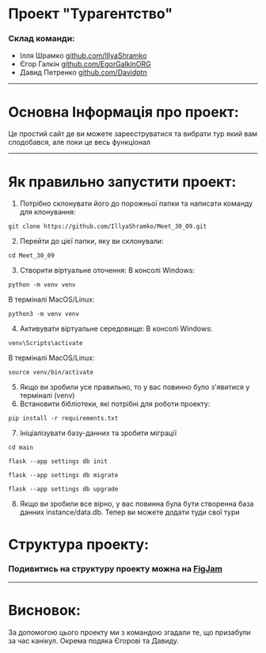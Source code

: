 # Проект "Турагентство"
### Склад команди:
- Ілля Шрамко [github.com/IllyaShramko](https://github.com/IllyaShramko)
- Єгор Галкін [github.com/EgorGalkinORG](https://github.com/EgorGalkinORG)
- Давид Петренко [github.com/Davidptn](https://github.com/Davidptn)
____
# Основна Інформація про проект:
Це простий сайт де ви можете зареєструватися та вибрати тур який вам сподобався, але поки це весь функціонал 
____
# Як правильно запустити проект:
1. Потрібно склонувати його до порожньої папки та написати команду для клонування:
```
git clone https://github.com/IllyaShramko/Meet_30_09.git
```
2. Перейти до цієї папки, яку ви склонували:
```
cd Meet_30_09
```
3. Створити віртуальне оточення:
В консолі Windows:
```
python -m venv venv
```
В терміналі MacOS/Linux:
```
python3 -m venv venv
```
4. Активувати віртуальне середовище:
В консолі Windows:
```
venv\Scripts\activate
```
В терміналі MacOS/Linux:
```
source venv/bin/activate
```
5. Якщо ви зробили усе правильно, то у вас повинно було з'явитися у терміналі (venv)
6. Встановити бібліотеки, які потрібні для роботи проекту:
```
pip install -r requirements.txt
```
7. Ініціалізувати базу-данних та зробити міграції
```
cd main
```

```
flask --app settings db init
```

```
flask --app settings db migrate
```

```
flask --app settings db upgrade
```
8. Якщо ви зробили все вірно, у вас повинна була бути створенна база данних instance/data.db. Тепер ви можете додати туди свої тури
# Структура проекту:
### Подивитись на структуру проекту можна на [FigJam](https://www.figma.com/board/YGLuz0PFqOzCFbCM6pwTz1/Untitled?node-id=0-1&t=ffaTwtJUVOH7nwFe-1)
____
# Висновок:
За допомогою цього проекту ми з командою згадали те, що призабули за час канікул.
Окрема подяка Єгорові та Давиду.